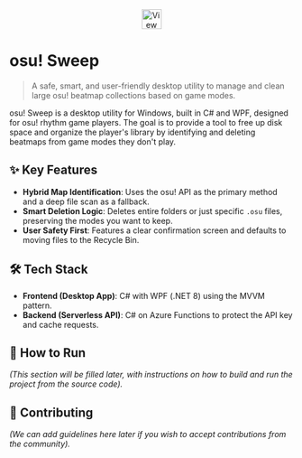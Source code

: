 <div align="center">

<a href="./README.pt.md">
<img src="https://raw.githubusercontent.com/Tj-Jaguar/Tj-Jaguar/main/assets/br.svg" width="35" title="View in Portuguese">
</a>

</div>

# osu! Sweep

> A safe, smart, and user-friendly desktop utility to manage and clean large osu! beatmap collections based on game modes.

osu! Sweep is a desktop utility for Windows, built in C# and WPF, designed for osu! rhythm game players. 
The goal is to provide a tool to free up disk space and organize the player's library by identifying and deleting beatmaps from game modes they don't play.

## ✨ Key Features

-   **Hybrid Map Identification**: Uses the osu! API as the primary method and a deep file scan as a fallback.
-   **Smart Deletion Logic**: Deletes entire folders or just specific `.osu` files, preserving the modes you want to keep.
-   **User Safety First**: Features a clear confirmation screen and defaults to moving files to the Recycle Bin.

## 🛠️ Tech Stack

-   **Frontend (Desktop App)**: C# with WPF (.NET 8) using the MVVM pattern.
-   **Backend (Serverless API)**: C# on Azure Functions to protect the API key and cache requests.

## 🚀 How to Run

*(This section will be filled later, with instructions on how to build and run the project from the source code).*

## 🤝 Contributing

*(We can add guidelines here later if you wish to accept contributions from the community).*